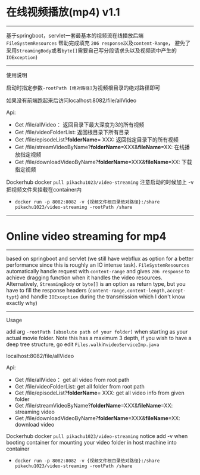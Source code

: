 # 在线视频播放(mp4) v1.1 
***
基于springboot，servlet一套最基本的视频流在线播放后端 `FileSystemResources`
帮助完成填充 `206 response`以及`content-Range`， 
避免了采用`StreamingBody`或者`byte[]`需要自己写分段请求头以及视频流中产生的`IOException`)
***
使用说明

启动时指定参数`-rootPath [绝对路径]`为视频根目录的绝对路径即可

如果没有前端跑起来后访问localhost:8082/file/allVideo

Api: 
- Get /file/allVideo： 返回目录下最大深度为3的所有视频
- Get /file/videoFolderList: 返回根目录下所有目录
- Get /file/episodeList?__folderName__= XXX: 返回指定目录下的所有视频
- Get /file/streamVideoByName?__folderName__=XXX&__fileName__=XX: 在线播放指定视频
- Get /file/downloadVideoByName?__folderName__=XXX&__fileName__=XX: 下载指定视频 

Dockerhub docker `pull pikachu1023/video-streaming` 注意启动的时候加上 -v 把视频文件夹挂载在container内 
- `docker run -p 8082:8082 -v {视频文件根目录绝对路径}:/share pikachu1023/video-streaming -rootPath /share`
***
# Online video streaming for mp4
***
based on springboot and servlet (we still have webflux as option for a better performance since
this is roughly an IO intense task). `FileSystemResources` automatically handle
 request with `content-range` and gives `206 response` to achieve dragging function when it handles the video
resources. Alternatively, `StreamingBody` or `byte[]` is an option as return type, but you have to fill 
the response headers (`content-range,content-length,accept-typt`) and handle `IOException` during the transmission 
which I don't know exactly why)
***
Usage 

add arg `-rootPath [absolute path of your folder]` when starting as your actual movie folder.
Note this has a maximum 3 depth, if you wish to have a deep tree structure, go edit `Files.walk`in`videoServiceImp.java`

localhost:8082/file/allVideo

Api:
- Get /file/allVideo： get all video from root path
- Get /file/videoFolderList: get all folder from root path
- Get /file/episodeList?__folderName__= XXX: get all video info from given folder
- Get /file/streamVideoByName?__folderName__=XXX&__fileName__=XX: streaming video
- Get /file/downloadVideoByName?__folderName__=XXX&__fileName__=XX: download video

Dockerhub docker `pull pikachu1023/video-streaming` notice add -v when booting container for mounting your video folder in host machine into container
- `docker run -p 8082:8082 -v {视频文件根目录绝对路径}:/share pikachu1023/video-streaming -rootPath /share`
